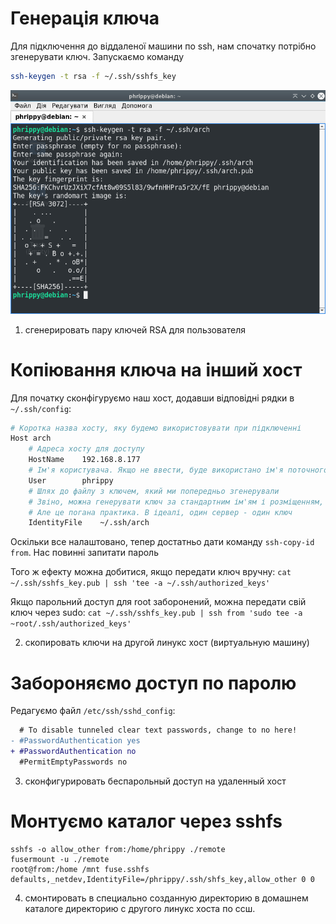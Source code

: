 # Генерація ключа
Для підключення до віддаленої машини по ssh, нам спочатку потрібно згенерувати ключ. Запускаємо команду
```bash
ssh-keygen -t rsa -f ~/.ssh/sshfs_key
```
![Генерація ssh-ключа](ssh-keygen.png)
1. сгенерировать пару ключей RSA для пользователя

# Копіювання ключа на інший хост
Для початку сконфігуруємо наш хост, додавши відповідні рядки в `~/.ssh/config`:

```bash
# Коротка назва хосту, яку будемо використовувати при підключенні
Host arch
	# Адреса хосту для доступу
	HostName	192.168.8.177
	# Ім'я користувача. Якщо не ввести, буде використано ім'я поточного користувача
	User		phrippy
	# Шлях до файлу з ключем, який ми попередньо згенерували
	# Звіно, можна генерувати ключ за стандартним ім'ям і розміщенням, а потім опускати цей рядок
	# Але це погана практика. В ідеалі, один сервер - один ключ
	IdentityFile	~/.ssh/arch
```
Оскільки все налаштовано, тепер достатньо дати команду `ssh-copy-id from`. Нас повинні запитати пароль

Того ж ефекту можна добитися, якщо передати ключ вручну: `cat ~/.ssh/sshfs_key.pub | ssh 'tee -a ~/.ssh/authorized_keys'`

Якщо парольний доступ для root заборонений, можна передати свій ключ через sudo: `cat ~/.ssh/sshfs_key.pub | ssh from 'sudo tee -a ~root/.ssh/authorized_keys'`

2. скопировать ключи на другой линукс хост (виртуальную машину)

# Забороняємо доступ по паролю
Редагуємо файл `/etc/ssh/sshd_config`:
```diff
  # To disable tunneled clear text passwords, change to no here!
- #PasswordAuthentication yes
+ #PasswordAuthentication no
  #PermitEmptyPasswords no
```
3. сконфигурировать беспарольный доступ на удаленный хост

# Монтуємо каталог через sshfs
```
sshfs -o allow_other from:/home/phrippy ./remote
fusermount -u ./remote
root@from:/home /mnt fuse.sshfs defaults,_netdev,IdentityFile=/phrippy/.ssh/shfs_key,allow_other 0 0
```
4. смонтировать в специально созданную директорию в домашнем каталоге директорию с другого линукс хоста по ссш.
